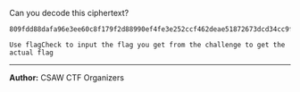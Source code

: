Can you decode this ciphertext?
```
809fdd88dafa96e3ee60c8f179f2d88990ef4fe3e252ccf462deae51872673dcd34cc9f55380cb86951b8be3d8429839
```

`Use flagCheck to input the flag you get from the challenge to get the actual flag`

---
**Author:** CSAW CTF Organizers
